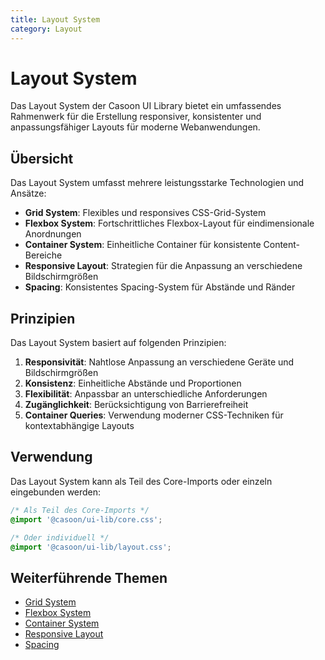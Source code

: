 ```yaml
---
title: Layout System
category: Layout
---
```


# Layout System

Das Layout System der Casoon UI Library bietet ein umfassendes Rahmenwerk für die Erstellung responsiver, konsistenter und anpassungsfähiger Layouts für moderne Webanwendungen.

## Übersicht

Das Layout System umfasst mehrere leistungsstarke Technologien und Ansätze:

- **Grid System**: Flexibles und responsives CSS-Grid-System
- **Flexbox System**: Fortschrittliches Flexbox-Layout für eindimensionale Anordnungen
- **Container System**: Einheitliche Container für konsistente Content-Bereiche
- **Responsive Layout**: Strategien für die Anpassung an verschiedene Bildschirmgrößen
- **Spacing**: Konsistentes Spacing-System für Abstände und Ränder

## Prinzipien

Das Layout System basiert auf folgenden Prinzipien:

1. **Responsivität**: Nahtlose Anpassung an verschiedene Geräte und Bildschirmgrößen
2. **Konsistenz**: Einheitliche Abstände und Proportionen
3. **Flexibilität**: Anpassbar an unterschiedliche Anforderungen
4. **Zugänglichkeit**: Berücksichtigung von Barrierefreiheit
5. **Container Queries**: Verwendung moderner CSS-Techniken für kontextabhängige Layouts

## Verwendung

Das Layout System kann als Teil des Core-Imports oder einzeln eingebunden werden:

```css
/* Als Teil des Core-Imports */
@import '@casoon/ui-lib/core.css';

/* Oder individuell */
@import '@casoon/ui-lib/layout.css';
```

## Weiterführende Themen

- [Grid System](/layout/grid)
- [Flexbox System](/layout/flexbox)
- [Container System](/layout/container)
- [Responsive Layout](/layout/responsive)
- [Spacing](/layout/spacing) 
